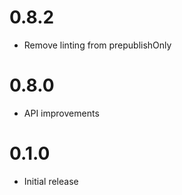 # 0.8.2
- Remove linting from prepublishOnly

# 0.8.0
- API improvements

# 0.1.0
- Initial release
